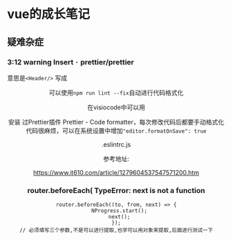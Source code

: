 # vue的成长笔记

## 疑难杂症

###  3:12  warning  Insert `·`  prettier/prettier

意思是`<Header/>` 写成<Header />

可以使用`npm run lint --fix`自动进行代码格式化

在visiocode中可以用

安装 过Prettier插件 Prettier - Code formatter，每次修改代码后都要手动格式化代码很麻烦，可以在系统设置中增加`"editor.formatOnSave": true`

.eslintrc.js

参考地址:

https://www.it610.com/article/1279604537547571200.htm

### router.beforeEach( TypeError: next is not a function

```vue
router.beforeEach((to, from, next) => {
  NProgress.start();
  next();
});
// 必须填写三个参数,不是可以进行提取,也学可以用对象来提取,后面进行测试一下
```

